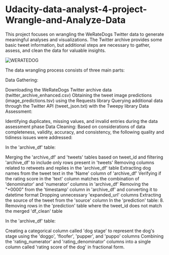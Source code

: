 # Udacity-data-analyst-4-project-Wrangle-and-Analyze-Data

This project focuses on wrangling the WeRateDogs Twitter data to generate meaningful analyses and visualizations. The Twitter archive provides some basic tweet information, but additional steps are necessary to gather, assess, and clean the data for valuable insights.

![WERATEDOG](IMG_3502.JPG)

The data wrangling process consists of three main parts:

Data Gathering:

Downloading the WeRateDogs Twitter archive data (twitter_archive_enhanced.csv)
Obtaining the tweet image predictions (image_predictions.tsv) using the Requests library
Querying additional data through the Twitter API (tweet_json.txt) with the Tweepy library
Data Assessment:

Identifying duplicates, missing values, and invalid entries during the data assessment phase
Data Cleaning:
Based on considerations of data completeness, validity, accuracy, and consistency, the following quality and tidiness issues were addressed:

In the 'archive_df' table:

Merging the 'archive_df' and 'tweets' tables based on tweet_id and filtering 'archive_df' to include only rows present in 'tweets'
Removing columns related to retweets and replies in the 'archive_df' table
Extracting dog names from the tweet text in the 'Name' column of 'archive_df'
Verifying if the rating score in the 'text' column matches the combination of 'denominator' and 'numerator' columns in 'archive_df'
Removing the "+0000" from the 'timestamp' column in 'archive_df' and converting it to datetime format
Dropping unnecessary 'expanded_url' columns
Extracting the source of the tweet from the 'source' column
In the 'prediction' table:
8. Removing rows in the 'prediction' table where the tweet_id does not match the merged 'df_clean' table

In the 'archive_df' table:

Creating a categorical column called 'dog stage' to represent the dog's stage using the 'doggo', 'floofer', 'pupper', and 'puppo' columns
Combining the 'rating_numerator' and 'rating_denominator' columns into a single column called 'rating score of the dog' in fractional form.
